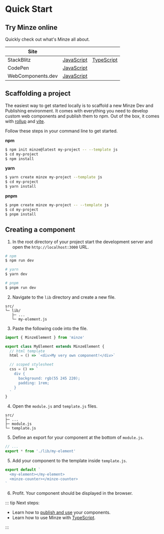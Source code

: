 # Quick Start

## Try Minze online

Quickly check out what's Minze all about.

| Site       |                                                                                                                             |                                                                                                                             |
| ---------- | --------------------------------------------------------------------------------------------------------------------------- | --------------------------------------------------------------------------------------------------------------------------- |
| StackBlitz | [JavaScript](https://stackblitz.com/github/n6ai/minze/tree/main/packages/create-minze/template-js?title=Minze&terminal=dev) | [TypeScript](https://stackblitz.com/github/n6ai/minze/tree/main/packages/create-minze/template-ts?title=Minze&terminal=dev) |
| CodePen    | [JavaScript](https://codepen.io/sergejcodes/pen/WNZVjPo)                                                                    |                                                                                                                             |
| WebComponents.dev | [JavaScript](https://webcomponents.dev/edit/0W3vWxuoJlmRHGmgLVVx/src/index.js?p=stories) |                                                                                                                             |

## Scaffolding a project

The easiest way to get started locally is to scaffold a new Minze Dev and Publishing environment. It comes with everything you need to develop custom web components and publish them to npm. Out of the box, it comes with [rollup](https://rollupjs.org/) and [vite](https://vitejs.dev/).

Follow these steps in your command line to get started.

**npm**

```bash
$ npm init minze@latest my-project -- --template js
$ cd my-project
$ npm install
```

**yarn**

```bash
$ yarn create minze my-project --template js
$ cd my-project
$ yarn install
```

**pnpm**

```bash
$ pnpm create minze my-project -- --template js
$ cd my-project
$ pnpm install
```

## Creating a component

1. In the root directory of your project start the development server and open the `http://localhost:3000` URL.

```bash
# npm
$ npm run dev

# yarn
$ yarn dev

# pnpm
$ pnpm run dev
```

2. Navigate to the `lib` directory and create a new file.

```
src/
└─ lib/
   ├─ ...
   └─ my-element.js
```

3. Paste the following code into the file.

```js
import { MinzeElement } from 'minze'

export class MyElement extends MinzeElement {
  // html template
  html = () => `<div>My very own component!</div>`

  // scoped stylesheet
  css = () => `
    div {
      background: rgb(55 245 220);
      padding: 1rem;
    }
  `
}
```

4. Open the `module.js` and `template.js` files.

```
src/
├─ ...
├─ module.js
└─ template.js
```

5. Define an export for your component at the bottom of `module.js`.

```js
// ...
export * from './lib/my-element'
```

5. Add your component to the template inside `template.js`.

```js
export default `
  <my-element></my-element>
  <minze-counter></minze-counter>
`
```

6. Profit. Your component should be displayed in the browser.

::: tip Next steps:

- Learn how to [publish and use](/guide/publishing) your components.
- Learn how to use Minze with [TypeScript](/guide/advanced-typescript).

:::
